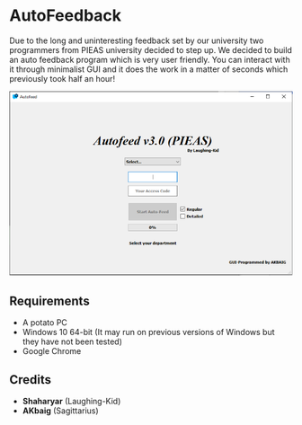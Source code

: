 # AutoFeedback

Due to the long and uninteresting feedback set by our university two programmers from PIEAS university decided to step up. We decided to build an auto feedback program which is very user friendly. You can interact with it through minimalist GUI and it does the work in a matter of seconds which previously took half an hour!

![autofeed GUI](/feedback/GUI.PNG)




## Requirements

* A potato PC
* Windows 10 64-bit (It may run on previous versions of Windows but they have not been tested)
* Google Chrome

## Credits

* __Shaharyar__ (Laughing-Kid)
* __AKbaig__ (Sagittarius)
